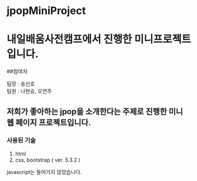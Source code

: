 # jpopMiniProject

# 내일배움사전캠프에서 진행한 미니프로젝트입니다.

##참여자

팀장 : 송선호 <br/>
팀원 : 나현승, 오연주

## 저희가 좋아하는 jpop을 소개한다는 주제로 진행한 미니 웹 페이지 프로젝트입니다.

### 사용된 기술

1. html
2. css, bootstrap ( ver. 5.3.2 )

javascript는 들어가지 않았습니다.
